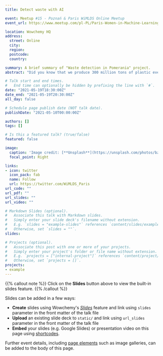 ```yaml
---
title: Detect waste with AI

event: Meetup #15 - Poznań & Paris WiMLDS Online Meetup
event_url: https://www.meetup.com/pl-PL/Paris-Women-in-Machine-Learning-Data-Science/

location: Wowchemy HQ
address:
  street: Online
  city: 
  region: 
  postcode: 
  country: 

summary: A brief summary of "Waste detection in Pomerania" project.
abstract: "Did you know that we produce 300 million tons of plastic every year? And only part of it is properly recycled. The idea of Plastic object detection project is to use Artificial Intelligence to detect plastic waste in the environment. Our solution is applicable for video and photography. Our goal is to use AI for Good. The talk will briefly introduce the results of work of 9 women behind the 5-month educational project detectwaste.ml - “Waste detection in Pomerania”. By the end you will know what was our motivation and how we managed to handle the problem. You will know what datasets we used (and there was many...) and how good our solution is. I hope that after this talk you will say 'It is a problem worth consideration'."

# Talk start and end times.
#   End time can optionally be hidden by prefixing the line with `#`.
date: "2021-05-19T18:30:00Z"
date_end: "2021-05-19T20:30:00Z"
all_day: false

# Schedule page publish date (NOT talk date).
publishDate: "2021-05-10T00:00:00Z"

authors: []
tags: []

# Is this a featured talk? (true/false)
featured: false

image:
  caption: 'Image credit: [**Unsplash**](https://unsplash.com/photos/bzdhc5b3Bxs)'
  focal_point: Right

links:
- icon: twitter
  icon_pack: fab
  name: Follow
  url: https://twitter.com/WiMLDS_Paris
url_code: ""
url_pdf: ""
url_slides: ""
url_video: ""

# Markdown Slides (optional).
#   Associate this talk with Markdown slides.
#   Simply enter your slide deck's filename without extension.
#   E.g. `slides = "example-slides"` references `content/slides/example-slides.md`.
#   Otherwise, set `slides = ""`.
slides:

# Projects (optional).
#   Associate this post with one or more of your projects.
#   Simply enter your project's folder or file name without extension.
#   E.g. `projects = ["internal-project"]` references `content/project/deep-learning/index.md`.
#   Otherwise, set `projects = []`.
projects:
- example
---
```


{{% callout note %}}
Click on the **Slides** button above to view the built-in slides feature.
{{% /callout %}}

Slides can be added in a few ways:

- **Create** slides using Wowchemy's [*Slides*](https://wowchemy.com/docs/managing-content/#create-slides) feature and link using `slides` parameter in the front matter of the talk file
- **Upload** an existing slide deck to `static/` and link using `url_slides` parameter in the front matter of the talk file
- **Embed** your slides (e.g. Google Slides) or presentation video on this page using [shortcodes](https://wowchemy.com/docs/writing-markdown-latex/).

Further event details, including [page elements](https://wowchemy.com/docs/writing-markdown-latex/) such as image galleries, can be added to the body of this page.
